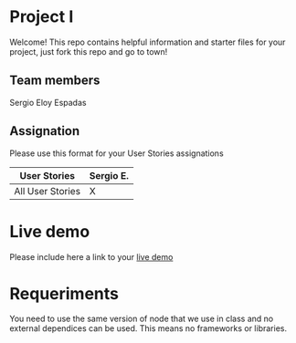 # Project I

Welcome! This repo contains helpful information and starter files for your project, just fork this repo and go to town!

## Team members

Sergio Eloy Espadas

## Assignation

Please use this format for your User Stories assignations

| User Stories     | Sergio E. |
| ---------------- | --------- |
| All User Stories | X         |

# Live demo

Please include here a link to your [live demo](https://sergioespadas-ksquare.github.io/project1_simon/)

# Requeriments

You need to use the same version of node that we use in class and no external dependices can be used. This means no frameworks or libraries.

